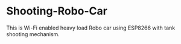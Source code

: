 # Shooting-Robo-Car
This is  Wi-Fi enabled heavy load Robo car using ESP8266 with tank shooting mechanism.

